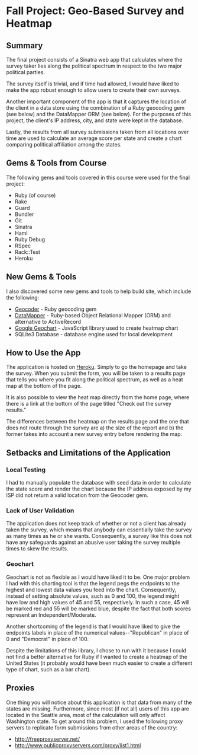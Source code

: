 # Fall Project: Geo-Based Survey and Heatmap

## Summary

The final project consists of a Sinatra web app that
calculates where the survey taker lies along the political spectrum in 
respect to the two major political parties.

The survey itself is trivial, and if time had allowed, I would 
have liked to make the app robust enough to allow users to create their
own surveys.

Another important component of the app is that it captures the location of the
client in a data store using the combination of a Ruby geocoding gem (see below) and the 
DataMapper ORM (see below). For the purposes of this project, the client's IP address, 
city, and state were kept in the database. 

Lastly, the results from all survey submissions taken from all locations over time are 
used to calculate an average score per state and create a chart comparing political 
affiliation among the states.

## Gems & Tools from Course

The following gems and tools covered in this course were used for the final project:
* Ruby (of course)
* Rake
* Guard
* Bundler
* Git
* Sinatra
* Haml
* Ruby Debug
* RSpec
* Rack::Test
* Heroku

## New Gems & Tools

I also discovered some new gems and tools to help build site, which include the following:
* [Geocoder](http://www.rubygeocoder.com/) - Ruby geocoding gem
* [DataMapper](datamapper.org) - Ruby-based Object Relational Mapper (ORM) and alternative to ActiveRecord
* [Google Geochart](http://code.google.com/apis/chart/interactive/docs/gallery/geochart.html) - JavaScript library used to create heatmap chart
* SQLite3 Database - database engine used for local development

## How to Use the App

The application is hosted on [Heroku](http://usheatmap.heroku.com). Simply to go the homepage
and take the survey. When you submit the form, you will be taken to a results page that tells
you where you fit along the political spectrum, as well as a heat map at the bottom of the page.

It is also possible to view the heat map directly from the home page, where there is a link at
the bottom of the page titled "Check out the survey results."

The differences between the heatmap on the results page and the one that does not route through
the survey are a) the size of the report and b) the former takes into account a new survey
entry before rendering the map.

## Setbacks and Limitations of the Application

### Local Testing
I had to manually populate the database with seed data in order to calculate the state score
and render the chart because the IP address exposed by my ISP did not return a valid location 
from the Geocoder gem. 

### Lack of User Validation
The application does not keep track of whether or not a client has already taken the survey,
which means that anybody can essentially take the survey as many times as he or she wants. 
Consequently, a survey like this does not have any safeguards against an abusive user taking
the survey multiple times to skew the results.

### Geochart
Geochart is not as flexible as I would have liked it to be. One major problem I had with this charting
tool is that the legend pegs the endpoints to the highest and lowest data values you feed into
the chart. Consequently, instead of setting absolute values, such as 0 and 100, the legend might
have low and high values of 45 and 55, respectively. In such a case, 45 will be marked red and 55
will be marked blue, despite the fact that both scores represent an Independent/Moderate. 

Another shortcoming of the legend is that I would have liked to give the endpoints labels in place of
the numerical values--"Republican" in place of 0 and "Democrat" in place of 100.

Despite the limitations of this library, I chose to run with it because I could not find a better
alternative for Ruby if I wanted to create a heatmap of the United States (it probably would have
been much easier to create a different type of chart, such as a bar chart).

## Proxies
One thing you will notice about this application is that data from many of the states are missing.
Furthermore, since most (if not all) users of this app are located in the Seattle area, most of the
calculation will only affect Washington state. To get around this problem, I used the following proxy
servers to replicate form submissions from other areas of the country:
* http://freeproxyserver.net/
* http://www.publicproxyservers.com/proxy/list1.html

